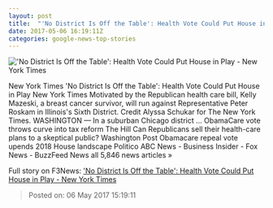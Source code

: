 ```yaml
---
layout: post
title:  "'No District Is Off the Table': Health Vote Could Put House in Play - New York Times"
date: 2017-05-06 16:19:11Z
categories: google-news-top-stories
---
```


!['No District Is Off the Table': Health Vote Could Put House in Play - New York Times](https://static01.nyt.com/images/2017/05/07/us/07house1/07house1-facebookJumbo.jpg)

New York Times 'No District Is Off the Table': Health Vote Could Put House in Play New York Times Motivated by the Republican health care bill, Kelly Mazeski, a breast cancer survivor, will run against Representative Peter Roskam in Illinois's Sixth District. Credit Alyssa Schukar for The New York Times. WASHINGTON — In a suburban Chicago district ... ObamaCare vote throws curve into tax reform The Hill Can Republicans sell their health-care plans to a skeptical public? Washington Post Obamacare repeal vote upends 2018 House landscape Politico ABC News - Business Insider - Fox News - BuzzFeed News all 5,846 news articles »


Full story on F3News: ['No District Is Off the Table': Health Vote Could Put House in Play - New York Times](http://www.f3nws.com/n/gsYGTB)

> Posted on: 06 May 2017 15:19:11
